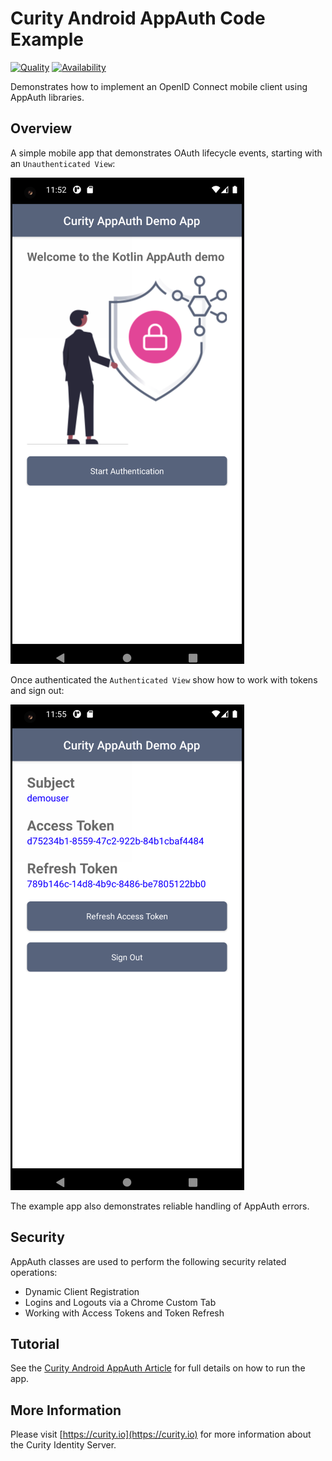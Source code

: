 # Curity Android AppAuth Code Example

[![Quality](https://img.shields.io/badge/quality-demo-red)](https://curity.io/resources/code-examples/status/)
[![Availability](https://img.shields.io/badge/availability-source-blue)](https://curity.io/resources/code-examples/status/)

Demonstrates how to implement an OpenID Connect mobile client using AppAuth libraries.

## Overview

A simple mobile app that demonstrates OAuth lifecycle events, starting with an `Unauthenticated View`:

![Unauthenticated View](doc/android-unauthenticated-view.png)

Once authenticated the `Authenticated View` show how to work with tokens and sign out:

![Authenticated View](doc/android-authenticated-view.png)

The example app also demonstrates reliable handling of AppAuth errors.

## Security

AppAuth classes are used to perform the following security related operations:

* Dynamic Client Registration
* Logins and Logouts via a Chrome Custom Tab
* Working with Access Tokens and Token Refresh

## Tutorial

See the [Curity Android AppAuth Article](https://curity.io/resources/learn/kotlin-android-appauth/) for full details on how to run the app.

## More Information

Please visit [https://curity.io](https://curity.io) for more information about the Curity Identity Server.